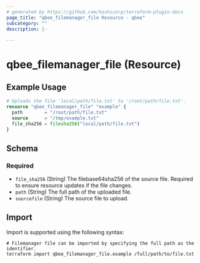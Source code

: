 ```yaml
---
# generated by https://github.com/hashicorp/terraform-plugin-docs
page_title: "qbee_filemanager_file Resource - qbee"
subcategory: ""
description: |-
  
---
```


# qbee_filemanager_file (Resource)



## Example Usage

```terraform
# Uploads the file 'local/path/file.txt' to '/root/path/file.txt'.
resource "qbee_filemanager_file" "example" {
  path        = "/root/path/file.txt"
  source      = "/tmp/example.txt"
  file_sha256 = filesha256("local/path/file.txt")
}
```

<!-- schema generated by tfplugindocs -->
## Schema

### Required

- `file_sha256` (String) The filebase64sha256 of the source file. Required to ensure resource updates if the file changes.
- `path` (String) The full path of the uploaded file.
- `sourcefile` (String) The source file to upload.

## Import

Import is supported using the following syntax:

```shell
# Filemanager file can be imported by specifying the full path as the identifier.
terraform import qbee_filemanager_file.example /full/path/to/file.txt
```
